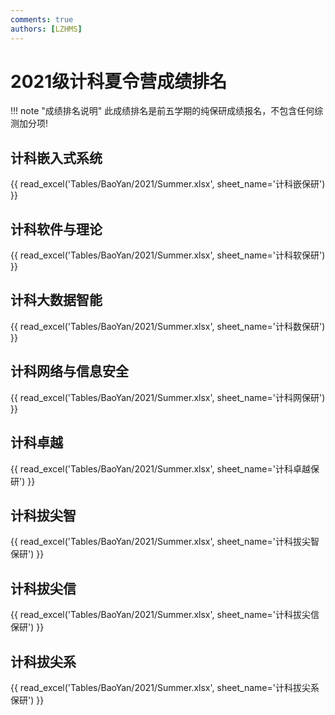 ```yaml
---
comments: true
authors: [LZHMS]
---
```

# 2021级计科夏令营成绩排名

!!! note "成绩排名说明"
    此成绩排名是前五学期的纯保研成绩报名，不包含任何综测加分项!

## 计科嵌入式系统

{{ read_excel('Tables/BaoYan/2021/Summer.xlsx', sheet_name='计科嵌保研') }}

## 计科软件与理论

{{ read_excel('Tables/BaoYan/2021/Summer.xlsx', sheet_name='计科软保研') }}

## 计科大数据智能

{{ read_excel('Tables/BaoYan/2021/Summer.xlsx', sheet_name='计科数保研') }}

## 计科网络与信息安全

{{ read_excel('Tables/BaoYan/2021/Summer.xlsx', sheet_name='计科网保研') }}

## 计科卓越

{{ read_excel('Tables/BaoYan/2021/Summer.xlsx', sheet_name='计科卓越保研') }}

## 计科拔尖智

{{ read_excel('Tables/BaoYan/2021/Summer.xlsx', sheet_name='计科拔尖智保研') }}

## 计科拔尖信

{{ read_excel('Tables/BaoYan/2021/Summer.xlsx', sheet_name='计科拔尖信保研') }}

## 计科拔尖系

{{ read_excel('Tables/BaoYan/2021/Summer.xlsx', sheet_name='计科拔尖系保研') }}
